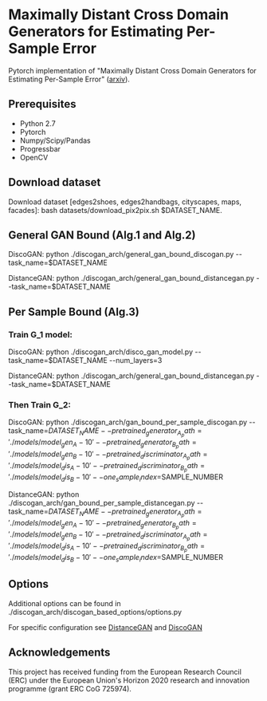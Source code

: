 # Maximally Distant Cross Domain Generators for Estimating Per-Sample Error

Pytorch implementation of "Maximally Distant Cross Domain Generators for Estimating Per-Sample Error" ([arxiv](https://arxiv.org/abs/1712.07886)).

Prerequisites
--------------
- Python 2.7
- Pytorch
- Numpy/Scipy/Pandas
- Progressbar
- OpenCV

## Download dataset
Download dataset [edges2shoes, edges2handbags, cityscapes, maps, facades]:
bash datasets/download_pix2pix.sh $DATASET_NAME.

## General GAN Bound (Alg.1 and Alg.2)
DiscoGAN:
python ./discogan_arch/general_gan_bound_discogan.py --task_name=$DATASET_NAME

DistanceGAN:
python ./discogan_arch/general_gan_bound_distancegan.py --task_name=$DATASET_NAME

## Per Sample Bound (Alg.3)

### Train G_1 model:
DiscoGAN:
python ./discogan_arch/disco_gan_model.py --task_name=$DATASET_NAME --num_layers=3

DistanceGAN:
python ./discogan_arch/general_gan_bound_distancegan.py --task_name=$DATASET_NAME

### Then Train G_2:
DiscoGAN:
python ./discogan_arch/gan_bound_per_sample_discogan.py --task_name=$DATASET_NAME --pretrained_generator_A_path='./models/model_gen_A-10' --pretrained_generator_B_path='./models/model_gen_B-10' --pretrained_discriminator_A_path='./models/model_dis_A-10' --pretrained_discriminator_B_path='./models/model_dis_B-10' --one_sample_index=$SAMPLE_NUMBER

DistanceGAN:
python ./discogan_arch/gan_bound_per_sample_distancegan.py --task_name=$DATASET_NAME --pretrained_generator_A_path='./models/model_gen_A-10' --pretrained_generator_B_path='./models/model_gen_B-10' --pretrained_discriminator_A_path='./models/model_dis_A-10' --pretrained_discriminator_B_path='./models/model_dis_B-10' --one_sample_index=$SAMPLE_NUMBER

## Options
Additional options can be found in ./discogan_arch/discogan_based_options/options.py

For specific configuration see [DistanceGAN](https://github.com/sagiebenaim/DistanceGAN) and [DiscoGAN](https://github.com/SKTBrain/DiscoGAN)

## Acknowledgements
This project has received funding from the European Research Council (ERC) under the European Union's Horizon 2020 research and innovation programme (grant ERC CoG 725974).




